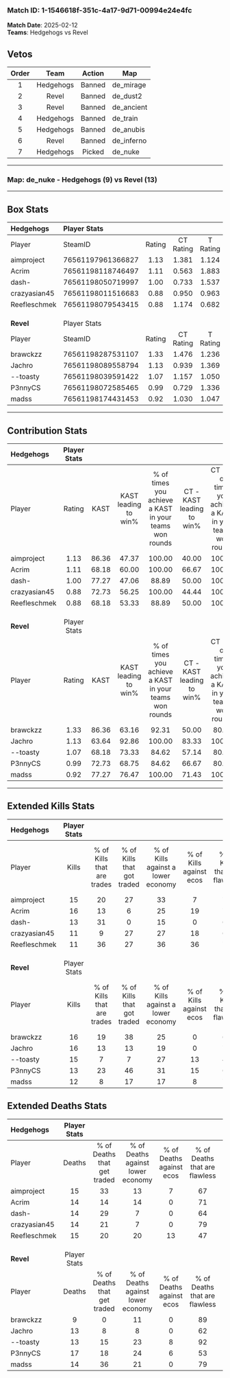 ### Match ID: 1-1546618f-351c-4a17-9d71-00994e24e4fc  
**Match Date**: 2025-02-12  
**Teams**: Hedgehogs vs Revel  

## Vetos  

| Order | Team | Action | Map |
| :---: | :--: | :----: | --- |
| 1 | Hedgehogs | Banned | de_mirage |
| 2 | Revel | Banned | de_dust2 |
| 3 | Revel | Banned | de_ancient |
| 4 | Hedgehogs | Banned | de_train |
| 5 | Hedgehogs | Banned | de_anubis |
| 6 | Revel | Banned | de_inferno |
| 7 | Hedgehogs | Picked | de_nuke |

---  

### **Map**: de_nuke - Hedgehogs (9) vs Revel (13)  
---  

## Box Stats  

| **Hedgehogs** | Player Stats      |        |           |          |       |      |       |         |        |      |     |
| :- | :- | :-: | :-: | :-: | :-: | :-: | :-: | :-: | :-: | :-: | :-: |
| Player        | SteamID           | Rating | CT Rating | T Rating | KAST  | ADR  | Kills | Assists | Deaths | K/D  | HS% |
| aimproject    | 76561197961366827 |  1.13  |   1.381   |  1.124   | 86.36 | 62.3 |  15   |    3    |   15   | 1.00 | 80  |
| Acrim         | 76561198118746497 |  1.11  |   0.563   |  1.883   | 68.18 | 72.7 |  16   |    7    |   14   | 1.14 | 43  |
| dash-         | 76561198050719997 |  1.00  |   0.733   |  1.537   | 77.27 | 59.6 |  13   |    3    |   14   | 0.93 | 46  |
| crazyasian45  | 76561198011516683 |  0.88  |   0.950   |  0.963   | 72.73 | 56.3 |  11   |    4    |   14   | 0.79 | 63  |
| Reefleschmek  | 76561198079543415 |  0.88  |   1.174   |  0.682   | 68.18 | 69.3 |  11   |    6    |   15   | 0.73 | 54  |
|               |                   |        |           |          |       |      |       |         |        |      |     |
|               |                   |        |           |          |       |      |       |         |        |      |     |
|               |                   |        |           |          |       |      |       |         |        |      |     |
| **Revel**     | Player Stats      |        |           |          |       |      |       |         |        |      |     |
| Player        | SteamID           | Rating | CT Rating | T Rating | KAST  | ADR  | Kills | Assists | Deaths | K/D  | HS% |
| brawckzz      | 76561198287531107 |  1.33  |   1.476   |  1.236   | 86.36 | 68.0 |  16   |    2    |   9    | 1.78 | 37  |
| Jachro        | 76561198089558794 |  1.13  |   0.939   |  1.369   | 63.64 | 85.0 |  16   |    5    |   13   | 1.23 | 56  |
| --toasty      | 76561198039591422 |  1.07  |   1.157   |  1.050   | 68.18 | 73.8 |  15   |    1    |   13   | 1.15 | 60  |
| P3nnyCS       | 76561198072585465 |  0.99  |   0.729   |  1.336   | 72.73 | 84.0 |  13   |    6    |   17   | 0.76 | 53  |
| madss         | 76561198174431453 |  0.92  |   1.030   |  1.047   | 77.27 | 47.2 |  12   |    2    |   14   | 0.86 | 33  |
---  

## Contribution Stats  

| **Hedgehogs** | Player Stats |       |                      |                                                        |                           |                                                             |                          |                                                            |
| :- | :-: | :-: | :-: | :-: | :-: | :-: | :-: | :-: |
| Player        |    Rating    | KAST  | KAST leading to win% | % of times you achieve a KAST in your teams won rounds | CT - KAST leading to win% | CT - % of times you achieve a KAST in your teams won rounds | T - KAST leading to win% | T - % of times you achieve a KAST in your teams won rounds |
| aimproject    |     1.13     | 86.36 |        47.37         |                         100.00                         |           40.00           |                           100.00                            |          55.56           |                           100.00                           |
| Acrim         |     1.11     | 68.18 |        60.00         |                         100.00                         |           66.67           |                           100.00                            |          55.56           |                           100.00                           |
| dash-         |     1.00     | 77.27 |        47.06         |                         88.89                          |           50.00           |                           100.00                            |          44.44           |                           80.00                            |
| crazyasian45  |     0.88     | 72.73 |        56.25         |                         100.00                         |           44.44           |                           100.00                            |          71.43           |                           100.00                           |
| Reefleschmek  |     0.88     | 68.18 |        53.33         |                         88.89                          |           50.00           |                           100.00                            |          57.14           |                           80.00                            |
|               |              |       |                      |                                                        |                           |                                                             |                          |                                                            |
|               |              |       |                      |                                                        |                           |                                                             |                          |                                                            |
|               |              |       |                      |                                                        |                           |                                                             |                          |                                                            |
| **Revel**     | Player Stats |       |                      |                                                        |                           |                                                             |                          |                                                            |
| Player        |    Rating    | KAST  | KAST leading to win% | % of times you achieve a KAST in your teams won rounds | CT - KAST leading to win% | CT - % of times you achieve a KAST in your teams won rounds | T - KAST leading to win% | T - % of times you achieve a KAST in your teams won rounds |
| brawckzz      |     1.33     | 86.36 |        63.16         |                         92.31                          |           50.00           |                            80.00                            |          72.73           |                           100.00                           |
| Jachro        |     1.13     | 63.64 |        92.86         |                         100.00                         |           83.33           |                           100.00                            |          100.00          |                           100.00                           |
| --toasty      |     1.07     | 68.18 |        73.33         |                         84.62                          |           57.14           |                            80.00                            |          87.50           |                           87.50                            |
| P3nnyCS       |     0.99     | 72.73 |        68.75         |                         84.62                          |           66.67           |                            80.00                            |          70.00           |                           87.50                            |
| madss         |     0.92     | 77.27 |        76.47         |                         100.00                         |           71.43           |                           100.00                            |          80.00           |                           100.00                           |
---  

## Extended Kills Stats  

| **Hedgehogs** | Player Stats |                            |                            |                                    |                         |                              |                                 |                                       |                    |           |
| :- | :-: | :-: | :-: | :-: | :-: | :-: | :-: | :-: | :-: | :-: |
| Player        |    Kills     | % of Kills that are trades | % of Kills that got traded | % of Kills against a lower economy | % of Kills against ecos | % of Kills that are flawless | % of Kills that are close duels | % of Kills that are assisted by flash | Pistol Round Kills | AWP Kills |
| aimproject    |      15      |             20             |             27             |                 33                 |            7            |              73              |               13                |                   7                   |         0          |     0     |
| Acrim         |      16      |             13             |             6              |                 25                 |           19            |              75              |               13                |                   0                   |         0          |     5     |
| dash-         |      13      |             31             |             0              |                 15                 |            0            |              62              |                0                |                  15                   |         0          |     1     |
| crazyasian45  |      11      |             9              |             27             |                 27                 |           18            |              64              |                9                |                   9                   |         0          |     1     |
| Reefleschmek  |      11      |             36             |             27             |                 36                 |           36            |              73              |                0                |                   0                   |         0          |     3     |
|               |              |                            |                            |                                    |                         |                              |                                 |                                       |                    |           |
|               |              |                            |                            |                                    |                         |                              |                                 |                                       |                    |           |
|               |              |                            |                            |                                    |                         |                              |                                 |                                       |                    |           |
| **Revel**     | Player Stats |                            |                            |                                    |                         |                              |                                 |                                       |                    |           |
| Player        |    Kills     | % of Kills that are trades | % of Kills that got traded | % of Kills against a lower economy | % of Kills against ecos | % of Kills that are flawless | % of Kills that are close duels | % of Kills that are assisted by flash | Pistol Round Kills | AWP Kills |
| brawckzz      |      16      |             19             |             38             |                 25                 |            0            |              69              |                0                |                   0                   |         5          |     2     |
| Jachro        |      16      |             13             |             13             |                 19                 |            0            |              75              |                6                |                   6                   |         0          |     0     |
| --toasty      |      15      |             7              |             7              |                 27                 |           13            |              47              |                0                |                   0                   |         0          |     2     |
| P3nnyCS       |      13      |             23             |             46             |                 31                 |           15            |              69              |                8                |                   0                   |         0          |     1     |
| madss         |      12      |             8              |             17             |                 17                 |            8            |              75              |                8                |                   0                   |         0          |     0     |
## Extended Deaths Stats  

| **Hedgehogs** | Player Stats |                             |                                   |                          |                               |                            |                           |               |
| :- | :-: | :-: | :-: | :-: | :-: | :-: | :-: | :-: |
| Player        |    Deaths    | % of Deaths that get traded | % of Deaths against lower economy | % of Deaths against ecos | % of Deaths that are flawless | % of Deaths that are close | % of Deaths while blinded | Deaths to AWP |
| aimproject    |      15      |             33              |                13                 |            7             |              67               |             0              |             0             |       0       |
| Acrim         |      14      |             14              |                14                 |            0             |              71               |             7              |             0             |       0       |
| dash-         |      14      |             29              |                 7                 |            0             |              64               |             7              |             0             |       2       |
| crazyasian45  |      14      |             21              |                 7                 |            0             |              79               |             0              |             7             |       3       |
| Reefleschmek  |      15      |             20              |                20                 |            13            |              47               |             7              |             0             |       0       |
|               |              |                             |                                   |                          |                               |                            |                           |               |
|               |              |                             |                                   |                          |                               |                            |                           |               |
|               |              |                             |                                   |                          |                               |                            |                           |               |
| **Revel**     | Player Stats |                             |                                   |                          |                               |                            |                           |               |
| Player        |    Deaths    | % of Deaths that get traded | % of Deaths against lower economy | % of Deaths against ecos | % of Deaths that are flawless | % of Deaths that are close | % of Deaths while blinded | Deaths to AWP |
| brawckzz      |      9       |              0              |                11                 |            0             |              89               |             11             |            11             |       0       |
| Jachro        |      13      |              8              |                 8                 |            0             |              62               |             8              |             8             |       0       |
| --toasty      |      13      |             15              |                23                 |            8             |              92               |             0              |             0             |       0       |
| P3nnyCS       |      17      |             18              |                24                 |            6             |              53               |             12             |             6             |       0       |
| madss         |      14      |             36              |                21                 |            0             |              79               |             7              |             7             |       0       |
